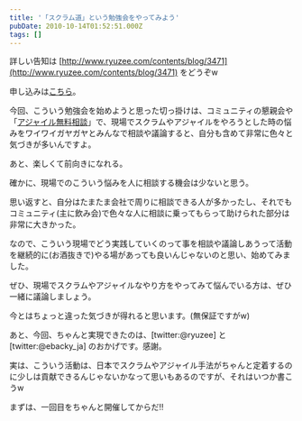 ```yaml
---
title: '「スクラム道」という勉強会をやってみよう'
pubDate: 2010-10-14T01:52:51.000Z
tags: []
---
```


詳しい告知は [http://www.ryuzee.com/contents/blog/3471](http://www.ryuzee.com/contents/blog/3471) をどうぞw

申し込みは[こちら](http://kokucheese.com/event/index/4739/)。

今回、こういう勉強会を始めようと思った切っ掛けは、コミュニティの懇親会や「[アジャイル無料相談](http://d.hatena.ne.jp/nawoto/20100907/1283822339)」で、現場でスクラムやアジャイルをやろうとした時の悩みをワイワイガヤガヤとみんなで相談や議論すると、自分も含めて非常に色々と気づきが多いんですよ。

あと、楽しくて前向きになれる。

確かに、現場でのこういう悩みを人に相談する機会は少ないと思う。

思い返すと、自分はたまたま会社で周りに相談できる人が多かったし、それでもコミュニティ(主に飲み会)で色々な人に相談に乗ってもらって助けられた部分は非常に大きかった。

なので、こういう現場でどう実践していくのって事を相談や議論しあうって活動を継続的に(お酒抜きで)やる場があっても良いんじゃないのと思い、始めてみました。

ぜひ、現場でスクラムやアジャイルなやり方をやってみて悩んでいる方は、ぜひ一緒に議論しましょう。

今とはちょっと違った気づきが得れると思います。(無保証ですがw)

あと、今回、ちゃんと実現できたのは、[twitter:@ryuzee] と [twitter:@ebacky_ja] のおかげです。感謝。

実は、こういう活動は、日本でスクラムやアジャイル手法がちゃんと定着するのに少しは貢献できるんじゃないかなって思いもあるのですが、それはいつか書こうw

まずは、一回目をちゃんと開催してからだ!!
